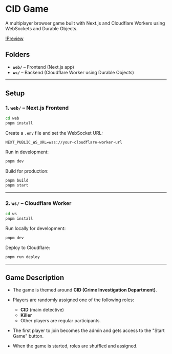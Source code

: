 # CID Game

A multiplayer browser game built with Next.js and Cloudflare Workers using WebSockets and Durable Objects.

[!Preview](/assets/preview.jpeg)


## Folders

- **`web/`** – Frontend (Next.js app)
- **`ws/`** – Backend (Cloudflare Worker using Durable Objects)

---

## Setup

### 1. `web/` – Next.js Frontend

```bash
cd web
pnpm install
````

Create a `.env` file and set the WebSocket URL:

```
NEXT_PUBLIC_WS_URL=wss://your-cloudflare-worker-url
```

Run in development:

```bash
pnpm dev
```

Build for production:

```bash
pnpm build
pnpm start
```

---

### 2. `ws/` – Cloudflare Worker

```bash
cd ws
pnpm install
```

Run locally for development:

```bash
pnpm dev
```

Deploy to Cloudflare:

```bash
pnpm run deploy
```

---

## Game Description

* The game is themed around **CID (Crime Investigation Department)**.
* Players are randomly assigned one of the following roles:

  * **CID** (main detective)
  * **Killer**
  * Other players are regular participants.


* The first player to join becomes the admin and gets access to the "Start Game" button.
* When the game is started, roles are shuffled and assigned.
